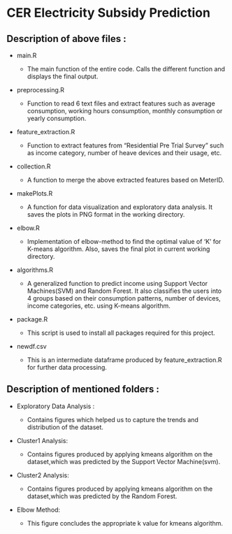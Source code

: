#  CER Electricity Subsidy Prediction

## Description of above files :

- main.R 
	* The main function of the entire code. Calls the different function and displays the final output.

- preprocessing.R
	* Function to read 6 text files and extract features such as average consumption, working hours consumption, monthly consumption or 	      yearly consumption.

- feature_extraction.R
	* Function to extract features from “Residential Pre Trial Survey” such as income category, number of heave devices and their 		  usage, etc.

- collection.R
	* A function to merge the above extracted features based on MeterID.

- makePlots.R
	* A function for data visualization and exploratory data analysis. It saves the plots in PNG format in the working directory.

- elbow.R
	* Implementation of elbow-method to find the optimal value of ‘K’ for K-means algorithm.
	  Also, saves the final plot in current working directory.

- algorithms.R
	* A generalized function to predict income using Support Vector Machines(SVM) and  Random Forest. It also classifies the users into 	      4 groups based on their consumption patterns, number of devices, income categories, etc. using K-means algorithm.

- package.R
	* This script is used to install all packages required for this project. 

- newdf.csv 
	* This is an intermediate dataframe produced by feature_extraction.R for further data processing.
	
	
## Description of mentioned folders :

- Exploratory Data Analysis :
	* Contains figures which helped us to capture the trends and distribution of the dataset.

- Cluster1 Analysis: 
	* Contains figures produced by applying kmeans algorithm on the dataset,which was predicted by the 					  Support Vector Machine(svm). 

- Cluster2 Analysis: 
	* Contains figures produced by applying kmeans algorithm on the dataset,which was predicted by the 					  Random Forest.

- Elbow Method: 
	* This figure concludes the appropriate k value for kmeans algorithm.


